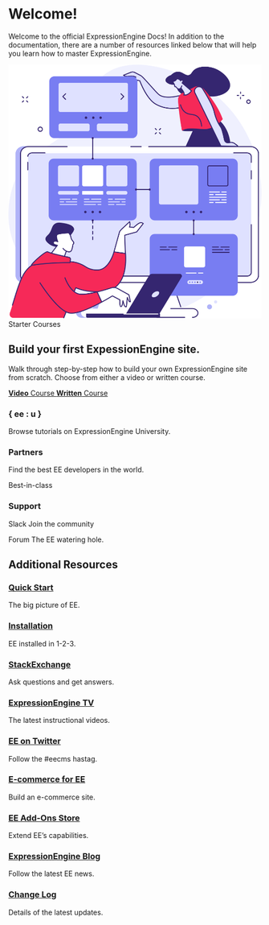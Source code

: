 <!--
    This source file is part of the open source project
    ExpressionEngine User Guide (https://github.com/ExpressionEngine/ExpressionEngine-User-Guide)

    @link      https://expressionengine.com/
    @copyright Copyright (c) 2003-2020, Packet Tide, LLC (https://packettide.com)
    @license   https://expressionengine.com/license Licensed under Apache License, Version 2.0
-->

# Welcome!

Welcome to the official ExpressionEngine Docs! In addition to the documentation, there are a number of resources linked below that will help you learn how to master ExpressionEngine.

<div id="welcome-introduce" class="max-w-full mx-auto p-8 lg:p-10 bg-white rounded-lg shadow-black flex mt-12 flex-wrap lg:flex-nowrap">
    <div class="w-64 h-64 mr-10 flex-shrink-0 mb-4 lg:mb-0">
        <img src="_images/welcome-image.svg" width="max-w-full mb-0">
    </div>
    <div class="mb-0">
        <span class="text-red font-bold uppercase text-xs mb-4 block">Starter Courses</span>
        <h2 class="text-purple-dark mb-4 leading-snug p-0 mt-0 border-none ">Build your first ExpessionEngine site.</h2>
        <p class="text-purple-dark text-base pb-7 mb-0">Walk through step-by-step how to build your own ExpressionEngine site from scratch. Choose from either a video or written course.</p>
        <p class="links-wrapper flex mb-0 flex-wrap xl:flex-nowrap">
            <a href="https://u.expressionengine.com/course/getting-started-with-expressionengine-video-course" class="inline-flex text-base h-12 leading-none justify-center items-center bg-red mb-4 xl:mb-0 mr-2.5 rounded-5 border border-solid border-red hover:bg-white hover:text-red">
                <strong class="mr-2">Video</strong> Course
                <i class="fas fa-arrow-right ml-2"></i>
            </a>
            <a href="https://u.expressionengine.com/course/introduction-to-building-an-expressionengine-site" class="inline-flex text-base h-12 leading-none justify-center items-center bg-red rounded-5 border border-solid border-red hover:bg-white hover:text-red">
                <strong class="mr-2">Written</strong> Course
                <i class="fas fa-arrow-right ml-2"></i>
            </a>
        </p>
    </div>
</div>

<div id="welcome-grid" class="grid grid-cols-1 lg:grid-cols-3 gap-x-6 gap-y-6 lg:gap-y-0 my-8">
    <div class="university rounded-lg bg-purple-new mb-0 text-white text-center overflow-hidden px-7 py-9 flex items-center justify-start flex-col relative">
        <h3 class="text-3xl xl:text-5xl mb-7 mt-0 font-normal">{ ee : u }</h3>
        <p class="text-base text-white text-opacity-80 mb-0">Browse tutorials on ExpressionEngine University.</p>
    </div>
    <div class="partners rounded-lg bg-purple-lightest mb-0 text-center overflow-hidden pt-5 pb-7 px-7 flex items-center justify-center flex-col relative">
        <span class="flex items-center justify-center rounded-full bg-purple-new p-4">
            <i class="fas fa-star text-4xl text-white text-opacity-50"></i>
        </span>
        <h3 class="text-purple-dark mt-3 mb-2">Partners</h3>
        <p class="text-base text-brand text-opacity-70 mb-0">Find the best EE developers in the world.</p>
    </div>
    <div class="support rounded-lg flex items-center justify-center flex-col bg-purple-regular text-white mb-0 relative pt-5 pb-7 px-7">
        <p class="uppercase text-sm font-semibold mb-0">Best-in-class</p>
        <h3 class="m-0">Support</h3>
    </div>
</div>

<div id="welcome-links" class="grid grid-cols-1 lg:grid-cols-2 gap-x-7 gap-y-7 lg:gap-y-0 mb-12">
    <div class="rounded-lg bg-purple-regular pl-5 pr-6 py-3.5 relative flex mb-0 items-center">
        <p class="mr-4 flex-shrink-0 w-16 mb-0">
            <i class="fab fa-slack text-7xl text-white"></i>
        </p>
        <p class="mb-0 flex flex-wrap w-full items-center">
            <span class="title text-white font-semibold block w-full leading-none">Slack</span>
            <span class="flex text-base text-white text-opacity-70 w-full leading-none items-center">Join the community<i class="fas fa-arrow-right text-base ml-auto"></i></span>
        </p>
        <a href="https://expressionengine.com/blog/join-us-in-slack" class="absolute w-full h-full inset-0"></a>
    </div>
    <div class="rounded-lg bg-purple-lightest pl-5 pr-6 py-3.5 relative flex mb-0 items-center">
        <p class="mr-4 flex-shrink-0 w-16 h-16 bg-purple-tint rounded-5 flex items-center justify-center mb-0">
            <i class="fas fa-comment text-4xl text-white"></i>
        </p>
        <p class="mb-0 flex flex-wrap w-full items-center">
            <span class="title text-brand font-semibold block leading-none w-full">Forum</span>
            <span class="flex items-center text-base text-brand text-opacity-70 leading-none w-full">The EE watering hole.<i class="fas fa-arrow-right text-base ml-auto"></i></span>
        </p>
        <a href="https://expressionengine.com/forums" class="absolute w-full h-full inset-0 border-none"></a>
    </div>
</div>

<div id="welcome-resources">
    <h2 class="bold text-black mb-4 mt-0 pt-0 border-none">Additional Resources</h2>
    <div class="resources grid rid-cols-1 lg:grid-cols-3 gap-x-6 gap-y-4 lg:gap-y-8 pt-6 border-t border-gray">
        <div class="item relative pl-7 mb-0">
            <span class="absolute text-lg text-purple-light top-0.5 left-0"><i class="fas fa-bolt"></i></span>
            <div class="mb-0">
                <h3 class="text-lg text-purple-light font-semibold m-0"><a href="https://docs.expressionengine.com/latest/getting-started/the-big-picture.html" class="text-current">Quick Start</a></h3>
                <p class="text-sm mb-0 text-black text-opacity-45">The big picture of EE.</p>
            </div>
        </div>
        <div class="item relative pl-7 mb-0">
            <span class="absolute text-lg text-purple-light top-0.5 left-0"><i class="fas fa-download"></i></span>
            <div class="mb-0">
                <h3 class="text-lg text-purple-light font-semibold m-0"><a href="https://docs.expressionengine.com/latest/installation/installation.html" class="text-current">Installation</a></h3>
                <p class="text-sm mb-0 text-black text-opacity-45">EE installed in 1-2-3.</p>
            </div>
        </div>
        <div class="item relative pl-7 mb-0">
            <span class="absolute text-lg text-purple-light top-0.5 left-0"><i class="fab fa-stack-exchange"></i></span>
            <div class="mb-0">
                <h3 class="text-lg text-purple-light font-semibold m-0"><a href="https://expressionengine.stackexchange.com/" class="text-current">StackExchange</a></h3>
                <p class="text-sm mb-0 text-black text-opacity-45">Ask questions and get answers.</p>
            </div>
        </div>
        <div class="item relative pl-7 mb-0">
            <span class="absolute text-lg text-purple-light top-0.5 left-0"><i class="fab fa-youtube"></i></span>
            <div class="mb-0">
                <h3 class="text-lg text-purple-light font-semibold m-0"><a href="https://www.youtube.com/ExpressionEngineTV" class="text-current">ExpressionEngine TV</a></h3>
                <p class="text-sm mb-0 text-black text-opacity-45">The latest instructional videos.</p>
            </div>
        </div>
        <div class="item relative pl-7 mb-0">
            <span class="absolute text-lg text-purple-light top-0.5 left-0"><i class="fab fa-twitter-square"></i></span>
            <div class="mb-0">
                <h3 class="text-lg text-purple-light font-semibold m-0"><a href="https://twitter.com/eecms" class="text-current">EE on Twitter</a></h3>
                <p class="text-sm mb-0 text-black text-opacity-45">Follow the #eecms hastag.</p>
            </div>
        </div>
        <div class="item relative pl-7 mb-0">
            <span class="absolute text-lg text-purple-light top-0.5 left-0"><i class="fas fa-credit-card"></i></span>
            <div class="mb-0">
                <h3 class="text-lg text-purple-light font-semibold m-0"><a href="https://u.expressionengine.com/course/building-an-e-commerce-website-with-expressionengine" class="text-current">E-commerce for EE</a></h3>
                <p class="text-sm mb-0 text-black text-opacity-45">Build an e-commerce site.</p>
            </div>
        </div>
        <div class="item relative pl-7 mb-0">
            <span class="absolute text-lg text-purple-light top-0.5 left-0"><i class="fas fa-puzzle-piece"></i></span>
            <div class="mb-0">
                <h3 class="text-lg text-purple-light font-semibold m-0"><a href="https://expressionengine.com/add-ons" class="text-current">EE Add-Ons Store</a></h3>
                <p class="text-sm mb-0 text-black text-opacity-45">Extend EE’s capabilities.</p>
            </div>
        </div>
        <div class="item relative pl-7 mb-0">
            <span class="absolute text-lg text-purple-light top-0.5 left-0"><i class="fas fa-pencil-alt"></i></span>
            <div class="mb-0">
                <h3 class="text-lg text-purple-light font-semibold m-0"><a href="https://expressionengine.com/blog" class="text-current">ExpressionEngine Blog</a></h3>
                <p class="text-sm mb-0 text-black text-opacity-45">Follow the latest EE news.</p>
            </div>
        </div>
        <div class="item relative pl-7 mb-0">
            <span class="absolute text-lg text-purple-light top-0.5 left-0"><i class="fas fa-clipboard"></i></span>
            <div class="mb-0">
                <h3 class="text-lg text-purple-light font-semibold m-0"><a href="https://docs.expressionengine.com/latest/installation/changelog.html" class="text-current">Change Log</a></h3>
                <p class="text-sm mb-0 text-black text-opacity-45">Details of the latest updates.</p>
            </div>
        </div>
    </div>
</div>